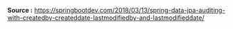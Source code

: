 **Source :** https://springbootdev.com/2018/03/13/spring-data-jpa-auditing-with-createdby-createddate-lastmodifiedby-and-lastmodifieddate/
 